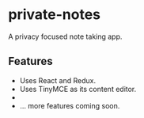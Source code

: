 # private-notes

A privacy focused note taking app.

## Features

- Uses React and Redux.
- Uses TinyMCE as its content editor.
-
- ... more features coming soon.
